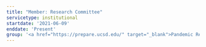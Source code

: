 ```yaml
---
title: "Member: Research Committee"
servicetype: institutional
startdate: '2021-06-09'
enddate: 'Present'
group: '<a href="https://prepare.ucsd.edu/" target="_blank">Pandemic Response to Emerging Pathogens, Antimicrobial Resistance and Equity (PREPARE) Institute</a>, UC San Diego'
---
```

